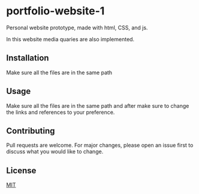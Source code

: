 # portfolio-website-1

Personal website prototype, made with html, CSS, and js.

In this website media quaries are also implemented. 

## Installation

Make sure all the files are in the same path

## Usage

Make sure all the files are in the same path and after make sure to change the links and references to your preference.

## Contributing

Pull requests are welcome. For major changes, please open an issue first to discuss what you would like to change.

## License

[MIT](https://choosealicense.com/licenses/mit/)
